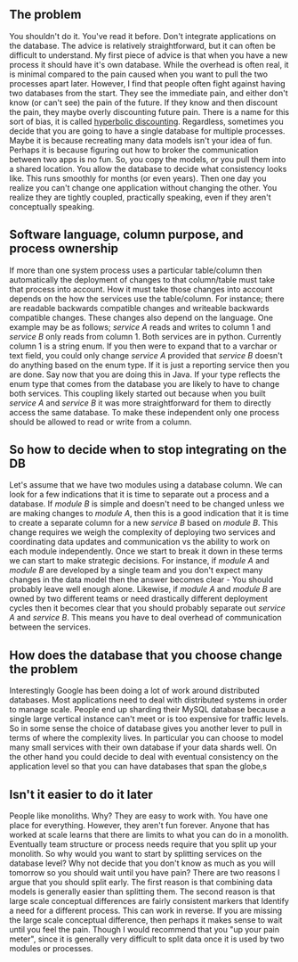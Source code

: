 ## The problem
You shouldn't do it.
You've read it before.
Don't integrate applications on the database.
The advice is relatively straightforward, but it can often be difficult to understand.
My first piece of advice is that when you have a new process it should have it's own database.
While the overhead is often real, it is minimal compared to the pain caused when you want to pull the two processes apart later.
However, I find that people often fight against having two databases from the start.
They see the immediate pain, and either don't know (or can't see) the pain of the future.
If they know and then discount the pain, they maybe overly discounting future pain. 
There is a name for this sort of bias, it is called [hyperbolic discounting](https://en.wikipedia.org/wiki/Hyperbolic_discounting).
Regardless, sometimes you decide that you are going to have a single database for multiple processes.
Maybe it is because recreating many data models isn't your idea of fun.
Perhaps it is because figuring out how to broker the communication between two apps is no fun.
So, you copy the models, or you pull them into a shared location.
You allow the database to decide what consistency looks like.
This runs smoothly for months (or even years).
Then one day you realize you can't change one application without changing the other.
You realize they are tightly coupled, practically speaking, even if they aren't conceptually speaking.

## Software language, column purpose, and process ownership
If more than one system process uses a particular table/column then automatically the deployment of changes to that column/table must take that process into account.
How it must take those changes into account depends on the how the services use the table/column.
For instance; there are readable backwards compatible changes and writeable backwards compatible changes.
These changes also depend on the language.
One example may be as follows; *service A* reads and writes to column 1 and *service B* only reads from column 1.
Both services are in python.
Currently column 1 is a string enum.
If you then were to expand that to a varchar or text field, you could only change *service A* provided that *service B* doesn't do anything based on the enum type.
If it is just a reporting service then you are done.
Say now that you are doing this in Java. 
If your type reflects the enum type that comes from the database you are likely to have to change both services.
This coupling likely started out because when you built *service A* and *service B* it was more straightforward for them to directly access the same database.
To make these independent only one process should be allowed to read or write from a column.


## So how to decide when to stop integrating on the DB
Let's assume that we have two modules using a database column.
We can look for a few indications that it is time to separate out a process and a database.
If *module B* is simple and doesn't need to be changed unless we are making changes to *module A*,
then this is a good indication that it is time to create a separate column for a new *service B* based on *module B*.
This change requires we weigh the complexity of deploying two services and coordinating data updates and communication vs the ability to work on each module independently.
Once we start to break it down in these terms we can start to make strategic decisions.
For instance, if *module A* and *module B* are developed by a single team and you don't expect many changes in the data model then the answer becomes clear - 
You should probably leave well enough alone.
Likewise, if *module A* and *module B* are owned by two different teams or need drastically different deployment cycles then it becomes clear that you should probably separate out *service A* and *service B*.
This means you have to deal overhead of communication between the services.


## How does the database that you choose change the problem
Interestingly Google has been doing a lot of work around distributed databases.
Most applications need to deal with distributed systems in order to manage scale.
People end up sharding their MySQL database because a single large vertical instance can't meet or is too expensive for traffic levels.
So in some sense the choice of database gives you another lever to pull in terms of where the complexity lives.
In particular you can choose to model many small services with their own database if your data shards well.
On the other hand you could decide to deal with eventual consistency on the application level so that you can have databases that span the globe,s

## Isn't it easier to do it later
People like monoliths.
Why?
They are easy to work with.
You have one place for everything.
However, they aren't fun forever.
Anyone that has worked at scale learns that there are limits to what you can do in a monolith.
Eventually team structure or process needs require that you split up your monolith.
So why would you want to start by splitting services on the database level?
Why not decide that you don't know as much as you will tomorrow so you should wait until you have pain?
There are two reasons I argue that you should split early.
The first reason is that combining data models is generally easier than splitting them.
The second reason is that large scale conceptual differences are fairly consistent markers that Identify a need for a different process.
This can work in reverse.
If you are missing the large scale conceptual difference, then perhaps it makes sense to wait until you feel the pain.
Though I would recommend that you "up your pain meter", since it is generally very difficult to split data once it is used by two modules or processes.
